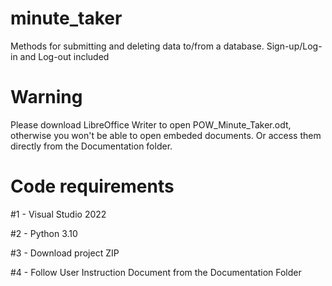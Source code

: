 # minute_taker
Methods for submitting and deleting data to/from a database. Sign-up/Log-in and Log-out included

# Warning
Please download LibreOffice Writer to open POW_Minute_Taker.odt, otherwise you won't be able to open embeded documents. Or access them directly from the Documentation folder.

# Code requirements
#1 - Visual Studio 2022

#2 - Python 3.10

#3 - Download project ZIP

#4 - Follow User Instruction Document from the Documentation Folder
